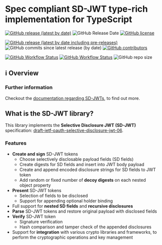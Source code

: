 # Spec compliant SD-JWT type-rich implementation for TypeScript

[![GitHub release (latest by date)](https://img.shields.io/github/v/release/cheqd/.github?color=green&label=stable%20release&style=flat-square)](https://github.com/cheqd/.github/releases/latest) ![GitHub Release Date](https://img.shields.io/github/release-date/cheqd/.github?color=green&style=flat-square) [![GitHub license](https://img.shields.io/github/license/cheqd/.github?color=blue&style=flat-square)](https://github.com/cheqd/.github/blob/main/LICENSE)

[![GitHub release (latest by date including pre-releases)](https://img.shields.io/github/v/release/cheqd/.github?include_prereleases&label=dev%20release&style=flat-square)](https://github.com/cheqd/.github/releases/) ![GitHub commits since latest release (by date)](https://img.shields.io/github/commits-since/cheqd/.github/latest?style=flat-square) [![GitHub contributors](https://img.shields.io/github/contributors/cheqd/.github?label=contributors%20%E2%9D%A4%EF%B8%8F&style=flat-square)](https://github.com/cheqd/.github/graphs/contributors)

[![GitHub Workflow Status](https://img.shields.io/github/actions/workflow/status/cheqd/.github/dispatch.yml?label=workflows&style=flat-square)](https://github.com/cheqd/.github/actions/workflows/dispatch.yml) [![GitHub Workflow Status](https://img.shields.io/github/actions/workflow/status/cheqd/.github/codeql.yml?label=CodeQL&style=flat-square)](https://github.com/cheqd/.github/actions/workflows/codeql.yml) ![GitHub repo size](https://img.shields.io/github/repo-size/cheqd/.github?style=flat-square)

## ℹ️ Overview

### Further information

Checkout the [documentation regarding SD-JWTs](https://docs.walt.id/v/ssikit/concepts/selective-disclosure), to find out more.

## What is the SD-JWT library?

This library implements the **Selective Disclosure JWT (SD-JWT)**
specification:  [draft-ietf-oauth-selective-disclosure-jwt-06](https://datatracker.ietf.org/doc/draft-ietf-oauth-selective-disclosure-jwt/06/).

### Features

* **Create and sign** SD-JWT tokens
  * Choose selectively disclosable payload fields (SD fields)
  * Create digests for SD fields and insert into JWT body payload
  * Create and append encoded disclosure strings for SD fields to JWT token
  * Add random or fixed number of **decoy digests** on each nested object property
* **Present** SD-JWT tokens
  * Selection of fields to be disclosed
  * Support for appending optional holder binding
* Full support for **nested SD fields** and **recursive disclosures**
* **Parse** SD-JWT tokens and restore original payload with disclosed fields
* **Verify** SD-JWT token
  * Signature verification
  * Hash comparison and tamper check of the appended disclosures
* Support for **integration** with various crypto libraries and frameworks, to perform the cryptographic operations and key management
